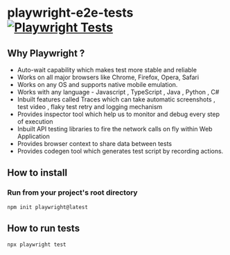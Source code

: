 # playwright-e2e-tests [![Playwright Tests](https://github.com/ISanjeevKumar/playwright-e2e-tests/actions/workflows/playwright.yml/badge.svg)](https://github.com/ISanjeevKumar/playwright-e2e-tests/actions/workflows/playwright.yml)

## Why Playwright ?

- Auto-wait capability which makes test more stable and reliable
- Works on all major browsers like Chrome, Firefox, Opera, Safari
- Works on any OS and supports native mobile emulation.
- Works with any language - Javascript , TypeScript , Java , Python , C#
- Inbuilt features called Traces which can take automatic screenshots , test video , flaky test retry and logging mechanism
- Provides inspector tool which help us to monitor and debug every step of execution
- Inbuilt API testing libraries to fire the network calls on fly within Web Application
- Provides browser context to share data between tests
- Provides codegen tool which generates test script by recording actions.

## How to install

### Run from your project's root directory

```
npm init playwright@latest
```

## How to run tests

```
npx playwright test
```
